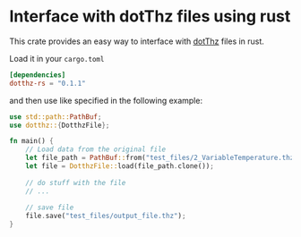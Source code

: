 # Interface with dotThz files using rust

This crate provides an easy way to interface with [dotThz](https://github.com/dotTHzTAG) files in rust.

Load it in your `cargo.toml`

```toml
[dependencies]
dotthz-rs = "0.1.1"
```

and then use like specified in the following example:

```rust
use std::path::PathBuf;
use dotthz::{DotthzFile};

fn main() {
    // Load data from the original file
    let file_path = PathBuf::from("test_files/2_VariableTemperature.thz");
    let file = DotthzFile::load(file_path.clone());
    
    // do stuff with the file
    // ...
    
    // save file
    file.save("test_files/output_file.thz");
}
```